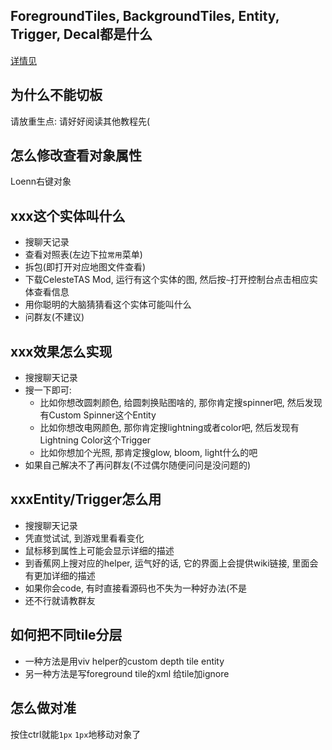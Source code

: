 ## ForegroundTiles, BackgroundTiles, Entity, Trigger, Decal都是什么
[详情见](loenn_basis.md)

## 为什么不能切板

请放重生点: 请好好阅读其他教程先(

## 怎么修改查看对象属性

Loenn右键对象

## xxx这个实体叫什么

* 搜聊天记录
* 查看对照表(左边下拉`常用`菜单)
* 拆包(即打开对应地图文件查看)
* 下载CelesteTAS Mod, 运行有这个实体的图, 然后按`~`打开控制台点击相应实体查看信息
* 用你聪明的大脑猜猜看这个实体可能叫什么
* 问群友(不建议)

## xxx效果怎么实现

* 搜搜聊天记录
* 搜一下即可:
    * 比如你想改圆刺颜色, 给圆刺换贴图啥的, 那你肯定搜spinner吧, 然后发现有Custom Spinner这个Entity
    * 比如你想改电网颜色, 那你肯定搜lightning或者color吧, 然后发现有Lightning Color这个Trigger
    * 比如你想加个光照, 那肯定搜glow, bloom, light什么的吧
* 如果自己解决不了再问群友(不过偶尔随便问问是没问题的)

## xxxEntity/Trigger怎么用

* 搜搜聊天记录
* 凭直觉试试, 到游戏里看看变化
* 鼠标移到属性上可能会显示详细的描述
* 到香蕉网上搜对应的helper, 运气好的话, 它的界面上会提供wiki链接, 里面会有更加详细的描述
* 如果你会code, 有时直接看源码也不失为一种好办法(不是
* 还不行就请教群友

## 如何把不同tile分层

* 一种方法是用viv helper的custom depth tile entity
* 另一种方法是写foreground tile的xml 给tile加ignore

## 怎么做对准

按住ctrl就能`1px` `1px`地移动对象了
